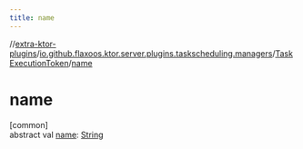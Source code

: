 ```yaml
---
title: name
---
```

//[extra-ktor-plugins](../../../index.md)/[io.github.flaxoos.ktor.server.plugins.taskscheduling.managers](../index.md)/[TaskExecutionToken](index.md)/[name](name.md)



# name



[common]\
abstract val [name](name.md): [String](https://kotlinlang.org/api/latest/jvm/stdlib/kotlin/-string/index.md)




